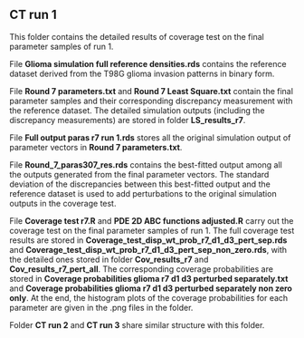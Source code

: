 ## CT run 1 ##
This folder contains the detailed results of coverage test on the final parameter samples of run 1.

File **Glioma simulation full reference densities.rds** contains the reference dataset derived from the T98G glioma invasion patterns in binary form. 

File **Round 7 parameters.txt** and **Round 7 Least Square.txt** contain the final parameter samples and their corresponding discrepancy measurement with the reference dataset. The detailed simulation outputs (including the discrepancy measurements) are stored in folder **LS_results_r7**. 

File **Full output paras r7 run 1.rds** stores all the original simulation output of parameter vectors in **Round 7 parameters.txt**. 

File **Round_7_paras307_res.rds** contains the best-fitted output among all the outputs generated from the final parameter vectors. The standard deviation of the discrepancies between this best-fitted output and the reference dataset is used to add perturbations to the original simulation outputs in the coverage test.

File **Coverage test r7.R** and **PDE 2D ABC functions adjusted.R** carry out the coverage test on the final parameter samples of run 1. The full coverage test results are stored in **Coverage_test_disp_wt_prob_r7_d1_d3_pert_sep.rds** and **Coverage_test_disp_wt_prob_r7_d1_d3_pert_sep_non_zero.rds**, with the detailed ones stored in folder **Cov_results_r7** and **Cov_results_r7_pert_all**. The corresponding coverage probabilities are stored in **Coverage probabilities glioma r7 d1 d3 perturbed separately.txt** and **Coverage probabilities glioma r7 d1 d3 perturbed separately non zero only**. At the end, the histogram plots of the coverage probabilities for each parameter are given in the .png files in the folder. 

Folder **CT run 2** and **CT run 3** share similar structure with this folder. 
